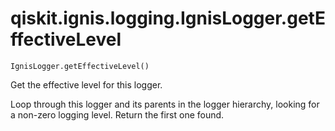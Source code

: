 # qiskit.ignis.logging.IgnisLogger.getEffectiveLevel

`IgnisLogger.getEffectiveLevel()`

Get the effective level for this logger.

Loop through this logger and its parents in the logger hierarchy, looking for a non-zero logging level. Return the first one found.
